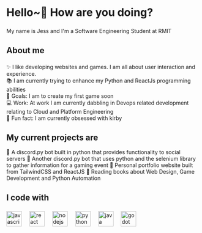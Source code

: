 <h1 align="left">Hello~👋 How are you doing?</h1>

###

<p align="left">My name is Jess and I'm a Software Engineering Student at RMIT</p>

###

<h2 align="left">About me</h2>

###

<p align="left">
  ✨ I like developing websites and games. I am all about user interaction and experience. <br />
  📚 I am currently trying to enhance my Python and ReactJs programming abilities <br />
  🎯 Goals: I am to create my first game soon <br />
  💻 Work: At work I am currently dabbling in Devops related development relating to Cloud and Platform Engineering <br />
  🎲 Fun fact: I am currently obsessed with kirby
</p>

###

<h2 align="left"> My current projects are</h2>

<p align ="left">
  💫 A discord.py bot built in python that provides functionality to social servers
  🌻 Another discord.py bot that uses python and the selenium library to gather information for a gaming event
  🍡 Personal portfolio website built from TailwindCSS and ReactJS
  📖 Reading books about Web Design, Game Development and Python Automation
</p>

###

<p align="left">

</p>

###

<h2 align="left">I code with</h2>

###

<div align="left">
  <img
    src="https://cdn.jsdelivr.net/gh/devicons/devicon/icons/javascript/javascript-original.svg"
    height="40"
    alt="javascript logo"
  />
  <img width="12" />
  <img
    src="https://cdn.jsdelivr.net/gh/devicons/devicon/icons/react/react-original.svg"
    height="40"
    alt="react logo"
  />
  <img width="12" />
  <img
    src="https://cdn.jsdelivr.net/gh/devicons/devicon/icons/nodejs/nodejs-original.svg"
    height="40"
    alt="nodejs logo"
  />
  <img width="12" />
  <img
    src="https://cdn.jsdelivr.net/gh/devicons/devicon/icons/python/python-original.svg"
    height="40"
    alt="python logo"
  />
  <img width="12" />
  <img
    src="https://cdn.jsdelivr.net/gh/devicons/devicon/icons/java/java-original.svg"
    height="40"
    alt="java logo"
  />
  <img width="12" />
  <img
    src="https://cdn.jsdelivr.net/gh/devicons/devicon/icons/godot/godot-original.svg"
    height="40"
    alt="godot logo"
  />
</div>
